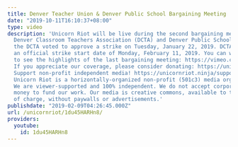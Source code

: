 ```yaml
---
title: Denver Teacher Union & Denver Public School Bargaining Meeting
date: "2019-10-11T16:10:37+08:00"
type: video
description: 'Unicorn Riot will be live during the second bargaining meeting between
  Denver Classroom Teachers Association (DCTA) and Denver Public Schools (DPS) since
  the DCTA voted to approve a strike on Tuesday, January 22, 2019. DCTA has announced
  an official strike start date of Monday, February 11, 2019. You can watch our video
  to see the highlights of the last bargaining meeting: https://vimeo.com/315128642
  If you appreciate our coverage, please consider donating: https://unicornriot.ninja/support-our-work/
  Support non-profit independent media! https://unicornriot.ninja/support-our-work/
  Unicorn Riot is a horizontally-organized non-profit (501c3) media organization.
  We are viewer-supported and 100% independent. We do not accept corporate or government
  money to fund our work. Our media is creative commons, available to the public free
  of charge, without paywalls or advertisements.'
publishdate: "2019-02-09T04:26:45.000Z"
url: /unicornriot/1du45HARHn8/
providers:
  youtube:
    id: 1du45HARHn8
---
```

